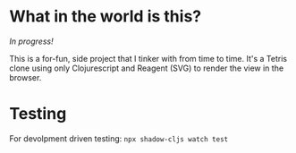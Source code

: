 # What in the world is this?
_In progress!_

This is a for-fun, side project that I tinker with from time to time. It's a 
Tetris clone using only Clojurescript and Reagent (SVG) to render the view in the browser.

# Testing
For devolpment driven testing:
`npx shadow-cljs watch test`

